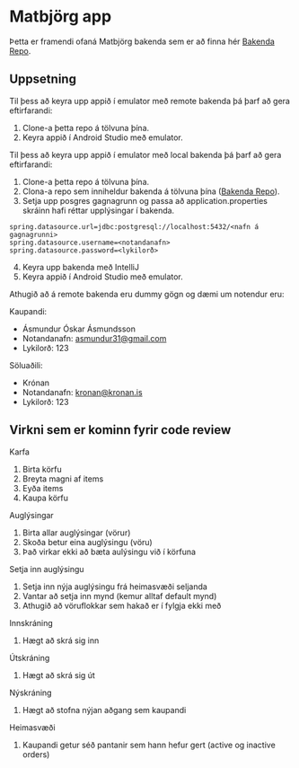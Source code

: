# Matbjörg app
Þetta er framendi ofaná Matbjörg bakenda sem er að finna hér [Bakenda Repo](https://github.com/asmundur31/Matbjorg).

## Uppsetning

Til þess að keyra upp appið í emulator með remote bakenda þá þarf að gera eftirfarandi:
1. Clone-a þetta repo á tölvuna þína.
2. Keyra appið í Android Studio með emulator.

Til þess að keyra upp appið í emulator með local bakenda þá þarf að gera eftirfarandi:
1. Clone-a þetta repo á tölvuna þína.
2. Clona-a repo sem inniheldur bakenda á tölvuna þína ([Bakenda Repo](https://github.com/asmundur31/Matbjorg)).
3. Setja upp posgres gagnagrunn og passa að application.properties skráinn hafi réttar upplýsingar í bakenda.
```
spring.datasource.url=jdbc:postgresql://localhost:5432/<nafn á gagnagrunni>
spring.datasource.username=<notandanafn>
spring.datasource.password=<lykilorð>
```
4. Keyra upp bakenda með IntelliJ
5. Keyra appið í Android Studio með emulator.

Athugið að á remote bakenda eru dummy gögn og dæmi um notendur eru:

Kaupandi: 
- Ásmundur Óskar Ásmundsson
- Notandanafn: asmundur31@gmail.com
- Lykilorð: 123

Söluaðili: 
- Krónan
- Notandanafn: kronan@kronan.is
- Lykilorð: 123

## Virkni sem er kominn fyrir code review
Karfa
1. Birta körfu
2. Breyta magni af items
3. Eyða items
4. Kaupa körfu

Auglýsingar
1. Birta allar auglýsingar (vörur)
2. Skoða betur eina auglýsingu (vöru)
3. Það virkar ekki að bæta aulýsingu við í körfuna

Setja inn auglýsingu
1. Setja inn nýja auglýsingu frá heimasvæði seljanda
2. Vantar að setja inn mynd (kemur alltaf default mynd)
3. Athugið að vöruflokkar sem hakað er í fylgja ekki með

Innskráning
1. Hægt að skrá sig inn

Útskráning
1. Hægt að skrá sig út

Nýskráning
1. Hægt að stofna nýjan aðgang sem kaupandi

Heimasvæði
1. Kaupandi getur séð pantanir sem hann hefur gert (active og inactive orders)

